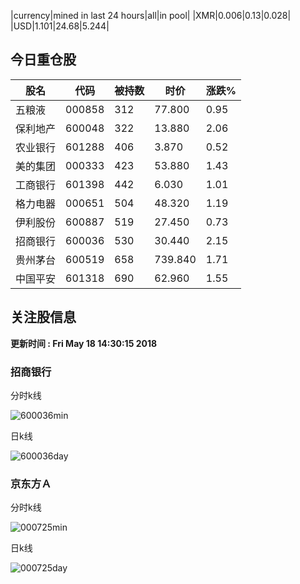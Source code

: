 |currency|mined in last 24 hours|all|in pool|
|XMR|0.006|0.13|0.028|
|USD|1.101|24.68|5.244|

## 今日重仓股 

|股名|代码|被持数|时价|涨跌%|
|---|---|---|---|---|
|五粮液|000858|312|77.800|0.95|
|保利地产|600048|322|13.880|2.06|
|农业银行|601288|406|3.870|0.52|
|美的集团|000333|423|53.880|1.43|
|工商银行|601398|442|6.030|1.01|
|格力电器|000651|504|48.320|1.19|
|伊利股份|600887|519|27.450|0.73|
|招商银行|600036|530|30.440|2.15|
|贵州茅台|600519|658|739.840|1.71|
|中国平安|601318|690|62.960|1.55|

## 关注股信息
**更新时间 : Fri May 18 14:30:15 2018**
### 招商银行 
分时k线

![600036min](http://image.sinajs.cn/newchart/min/n/sh600036.gif)

日k线

![600036day](http://image.sinajs.cn/newchart/daily/n/sh600036.gif)

### 京东方Ａ 
分时k线

![000725min](http://image.sinajs.cn/newchart/min/n/sz000725.gif)

日k线

![000725day](http://image.sinajs.cn/newchart/daily/n/sz000725.gif)
